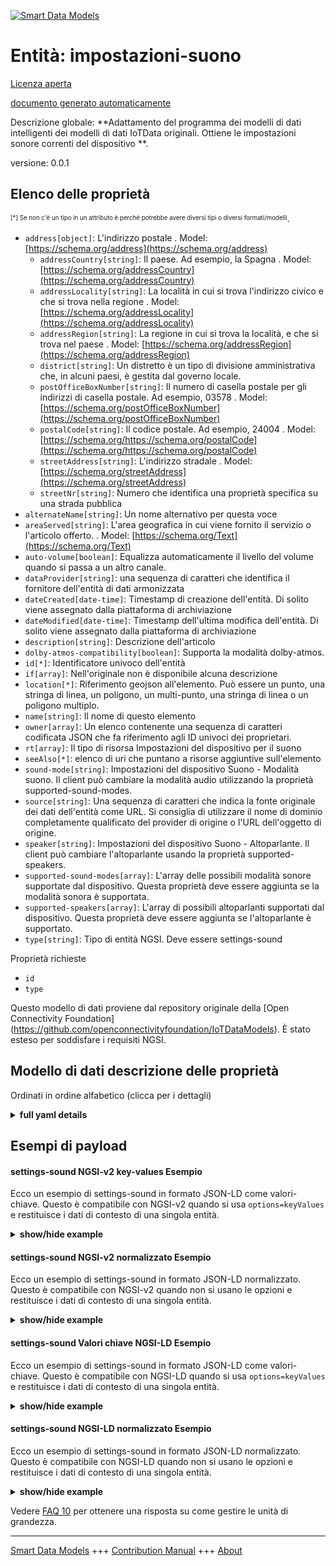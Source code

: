 <!-- 10-Header -->    
[![Smart Data Models](https://smartdatamodels.org/wp-content/uploads/2022/01/SmartDataModels_logo.png "Logo")](https://smartdatamodels.org)    
Entità: impostazioni-suono    
==========================<!-- /10-Header -->    
<!-- 15-License -->    
[Licenza aperta](https://github.com/smart-data-models//dataModel.OCF/blob/master/settings-sound/LICENSE.md)    
[documento generato automaticamente](https://docs.google.com/presentation/d/e/2PACX-1vTs-Ng5dIAwkg91oTTUdt8ua7woBXhPnwavZ0FxgR8BsAI_Ek3C5q97Nd94HS8KhP-r_quD4H0fgyt3/pub?start=false&loop=false&delayms=3000#slide=id.gb715ace035_0_60)    
<!-- /15-License -->    
<!-- 20-Description -->    
Descrizione globale: **Adattamento del programma dei modelli di dati intelligenti dei modelli di dati IoTData originali. Ottiene le impostazioni sonore correnti del dispositivo **.    
versione: 0.0.1    
<!-- /20-Description -->    
<!-- 30-PropertiesList -->    
## Elenco delle proprietà    
<sup><sub>[*] Se non c'è un tipo in un attributo è perché potrebbe avere diversi tipi o diversi formati/modelli</sub></sup>.    
- `address[object]`: L'indirizzo postale  . Model: [https://schema.org/address](https://schema.org/address)	- `addressCountry[string]`: Il paese. Ad esempio, la Spagna  . Model: [https://schema.org/addressCountry](https://schema.org/addressCountry)    
	- `addressLocality[string]`: La località in cui si trova l'indirizzo civico e che si trova nella regione  . Model: [https://schema.org/addressLocality](https://schema.org/addressLocality)    
	- `addressRegion[string]`: La regione in cui si trova la località, e che si trova nel paese  . Model: [https://schema.org/addressRegion](https://schema.org/addressRegion)    
	- `district[string]`: Un distretto è un tipo di divisione amministrativa che, in alcuni paesi, è gestita dal governo locale.      
	- `postOfficeBoxNumber[string]`: Il numero di casella postale per gli indirizzi di casella postale. Ad esempio, 03578  . Model: [https://schema.org/postOfficeBoxNumber](https://schema.org/postOfficeBoxNumber)    
	- `postalCode[string]`: Il codice postale. Ad esempio, 24004  . Model: [https://schema.org/https://schema.org/postalCode](https://schema.org/https://schema.org/postalCode)    
	- `streetAddress[string]`: L'indirizzo stradale  . Model: [https://schema.org/streetAddress](https://schema.org/streetAddress)    
	- `streetNr[string]`: Numero che identifica una proprietà specifica su una strada pubblica      
- `alternateName[string]`: Un nome alternativo per questa voce  - `areaServed[string]`: L'area geografica in cui viene fornito il servizio o l'articolo offerto.  . Model: [https://schema.org/Text](https://schema.org/Text)- `auto-volume[boolean]`: Equalizza automaticamente il livello del volume quando si passa a un altro canale.  - `dataProvider[string]`: una sequenza di caratteri che identifica il fornitore dell'entità di dati armonizzata  - `dateCreated[date-time]`: Timestamp di creazione dell'entità. Di solito viene assegnato dalla piattaforma di archiviazione  - `dateModified[date-time]`: Timestamp dell'ultima modifica dell'entità. Di solito viene assegnato dalla piattaforma di archiviazione  - `description[string]`: Descrizione dell'articolo  - `dolby-atmos-compatibility[boolean]`: Supporta la modalità dolby-atmos.  - `id[*]`: Identificatore univoco dell'entità  - `if[array]`: Nell'originale non è disponibile alcuna descrizione  - `location[*]`: Riferimento geojson all'elemento. Può essere un punto, una stringa di linea, un poligono, un multi-punto, una stringa di linea o un poligono multiplo.  - `name[string]`: Il nome di questo elemento  - `owner[array]`: Un elenco contenente una sequenza di caratteri codificata JSON che fa riferimento agli ID univoci dei proprietari.  - `rt[array]`: Il tipo di risorsa Impostazioni del dispositivo per il suono  - `seeAlso[*]`: elenco di uri che puntano a risorse aggiuntive sull'elemento  - `sound-mode[string]`: Impostazioni del dispositivo Suono - Modalità suono. Il client può cambiare la modalità audio utilizzando la proprietà supported-sound-modes.  - `source[string]`: Una sequenza di caratteri che indica la fonte originale dei dati dell'entità come URL. Si consiglia di utilizzare il nome di dominio completamente qualificato del provider di origine o l'URL dell'oggetto di origine.  - `speaker[string]`: Impostazioni del dispositivo Suono - Altoparlante. Il client può cambiare l'altoparlante usando la proprietà supported-speakers.  - `supported-sound-modes[array]`: L'array delle possibili modalità sonore supportate dal dispositivo. Questa proprietà deve essere aggiunta se la modalità sonora è supportata.  - `supported-speakers[array]`: L'array di possibili altoparlanti supportati dal dispositivo. Questa proprietà deve essere aggiunta se l'altoparlante è supportato.  - `type[string]`: Tipo di entità NGSI. Deve essere settings-sound  <!-- /30-PropertiesList -->    
<!-- 35-RequiredProperties -->    
Proprietà richieste    
- `id`  - `type`  <!-- /35-RequiredProperties -->    
<!-- 40-RequiredProperties -->    
Questo modello di dati proviene dal repository originale della [Open Connectivity Foundation] (https://github.com/openconnectivityfoundation/IoTDataModels). È stato esteso per soddisfare i requisiti NGSI.    
<!-- /40-RequiredProperties -->    
<!-- 50-DataModelHeader -->    
## Modello di dati descrizione delle proprietà    
Ordinati in ordine alfabetico (clicca per i dettagli)    
<!-- /50-DataModelHeader -->    
<!-- 60-ModelYaml -->    
<details><summary><strong>full yaml details</strong></summary>      
```yaml    
settings-sound:      
  description: Smart Data Models Program adaptation of the original IoTData data Models. Gets current device sound settings.      
  properties:      
    address:      
      description: The mailing address      
      properties:      
        addressCountry:      
          description: 'The country. For example, Spain'      
          type: string      
          x-ngsi:      
            model: https://schema.org/addressCountry      
            type: Property      
        addressLocality:      
          description: 'The locality in which the street address is, and which is in the region'      
          type: string      
          x-ngsi:      
            model: https://schema.org/addressLocality      
            type: Property      
        addressRegion:      
          description: 'The region in which the locality is, and which is in the country'      
          type: string      
          x-ngsi:      
            model: https://schema.org/addressRegion      
            type: Property      
        district:      
          description: 'A district is a type of administrative division that, in some countries, is managed by the local government'      
          type: string      
          x-ngsi:      
            type: Property      
        postOfficeBoxNumber:      
          description: 'The post office box number for PO box addresses. For example, 03578'      
          type: string      
          x-ngsi:      
            model: https://schema.org/postOfficeBoxNumber      
            type: Property      
        postalCode:      
          description: 'The postal code. For example, 24004'      
          type: string      
          x-ngsi:      
            model: https://schema.org/https://schema.org/postalCode      
            type: Property      
        streetAddress:      
          description: The street address      
          type: string      
          x-ngsi:      
            model: https://schema.org/streetAddress      
            type: Property      
        streetNr:      
          description: Number identifying a specific property on a public street      
          type: string      
          x-ngsi:      
            type: Property      
      type: object      
      x-ngsi:      
        model: https://schema.org/address      
        type: Property      
    alternateName:      
      description: An alternative name for this item      
      type: string      
      x-ngsi:      
        type: Property      
    areaServed:      
      description: The geographic area where a service or offered item is provided      
      type: string      
      x-ngsi:      
        model: https://schema.org/Text      
        type: Property      
    auto-volume:      
      description: Automatically equalizes the volume level when switching to antother channel.      
      type: boolean      
      x-ngsi:      
        type: Property      
    dataProvider:      
      description: A sequence of characters identifying the provider of the harmonised data entity      
      type: string      
      x-ngsi:      
        type: Property      
    dateCreated:      
      description: Entity creation timestamp. This will usually be allocated by the storage platform      
      format: date-time      
      type: string      
      x-ngsi:      
        type: Property      
    dateModified:      
      description: Timestamp of the last modification of the entity. This will usually be allocated by the storage platform      
      format: date-time      
      type: string      
      x-ngsi:      
        type: Property      
    description:      
      description: A description of this item      
      type: string      
      x-ngsi:      
        type: Property      
    dolby-atmos-compatibility:      
      description: Supports dolby-atmos mode.      
      type: boolean      
      x-ngsi:      
        type: Property      
    id:      
      anyOf:      
        - description: Identifier format of any NGSI entity      
          maxLength: 256      
          minLength: 1      
          pattern: ^[\w\-\.\{\}\$\+\*\[\]`|~^@!,:\\]+$      
          type: string      
          x-ngsi:      
            type: Property      
        - description: Identifier format of any NGSI entity      
          format: uri      
          type: string      
          x-ngsi:      
            type: Property      
      description: Unique identifier of the entity      
      x-ngsi:      
        type: Property      
    if:      
      description: No description is available in the original      
      items:      
        enum:      
          - oic.if.rw      
          - oic.if.baseline      
        type: string      
      minItems: 2      
      readOnly: true      
      type: array      
      uniqueItems: true      
      x-ngsi:      
        type: Property      
    location:      
      description: 'Geojson reference to the item. It can be Point, LineString, Polygon, MultiPoint, MultiLineString or MultiPolygon'      
      oneOf:      
        - description: Geojson reference to the item. Point      
          properties:      
            bbox:      
              items:      
                type: number      
              minItems: 4      
              type: array      
            coordinates:      
              items:      
                type: number      
              minItems: 2      
              type: array      
            type:      
              enum:      
                - Point      
              type: string      
          required:      
            - type      
            - coordinates      
          title: GeoJSON Point      
          type: object      
          x-ngsi:      
            type: GeoProperty      
        - description: Geojson reference to the item. LineString      
          properties:      
            bbox:      
              items:      
                type: number      
              minItems: 4      
              type: array      
            coordinates:      
              items:      
                items:      
                  type: number      
                minItems: 2      
                type: array      
              minItems: 2      
              type: array      
            type:      
              enum:      
                - LineString      
              type: string      
          required:      
            - type      
            - coordinates      
          title: GeoJSON LineString      
          type: object      
          x-ngsi:      
            type: GeoProperty      
        - description: Geojson reference to the item. Polygon      
          properties:      
            bbox:      
              items:      
                type: number      
              minItems: 4      
              type: array      
            coordinates:      
              items:      
                items:      
                  items:      
                    type: number      
                  minItems: 2      
                  type: array      
                minItems: 4      
                type: array      
              type: array      
            type:      
              enum:      
                - Polygon      
              type: string      
          required:      
            - type      
            - coordinates      
          title: GeoJSON Polygon      
          type: object      
          x-ngsi:      
            type: GeoProperty      
        - description: Geojson reference to the item. MultiPoint      
          properties:      
            bbox:      
              items:      
                type: number      
              minItems: 4      
              type: array      
            coordinates:      
              items:      
                items:      
                  type: number      
                minItems: 2      
                type: array      
              type: array      
            type:      
              enum:      
                - MultiPoint      
              type: string      
          required:      
            - type      
            - coordinates      
          title: GeoJSON MultiPoint      
          type: object      
          x-ngsi:      
            type: GeoProperty      
        - description: Geojson reference to the item. MultiLineString      
          properties:      
            bbox:      
              items:      
                type: number      
              minItems: 4      
              type: array      
            coordinates:      
              items:      
                items:      
                  items:      
                    type: number      
                  minItems: 2      
                  type: array      
                minItems: 2      
                type: array      
              type: array      
            type:      
              enum:      
                - MultiLineString      
              type: string      
          required:      
            - type      
            - coordinates      
          title: GeoJSON MultiLineString      
          type: object      
          x-ngsi:      
            type: GeoProperty      
        - description: Geojson reference to the item. MultiLineString      
          properties:      
            bbox:      
              items:      
                type: number      
              minItems: 4      
              type: array      
            coordinates:      
              items:      
                items:      
                  items:      
                    items:      
                      type: number      
                    minItems: 2      
                    type: array      
                  minItems: 4      
                  type: array      
                type: array      
              type: array      
            type:      
              enum:      
                - MultiPolygon      
              type: string      
          required:      
            - type      
            - coordinates      
          title: GeoJSON MultiPolygon      
          type: object      
          x-ngsi:      
            type: GeoProperty      
      x-ngsi:      
        type: GeoProperty      
    name:      
      description: The name of this item      
      type: string      
      x-ngsi:      
        type: Property      
    owner:      
      description: A List containing a JSON encoded sequence of characters referencing the unique Ids of the owner(s)      
      items:      
        anyOf:      
          - description: Identifier format of any NGSI entity      
            maxLength: 256      
            minLength: 1      
            pattern: ^[\w\-\.\{\}\$\+\*\[\]`|~^@!,:\\]+$      
            type: string      
            x-ngsi:      
              type: Property      
          - description: Identifier format of any NGSI entity      
            format: uri      
            type: string      
            x-ngsi:      
              type: Property      
        description: Unique identifier of the entity      
        x-ngsi:      
          type: Property      
      type: array      
      x-ngsi:      
        type: Property      
    rt:      
      description: The Resource Type of Device Settings for sound      
      items:      
        enum:      
          - oic.r.settings.sound      
        type: string      
      minItems: 1      
      readOnly: true      
      type: array      
      uniqueItems: true      
      x-ngsi:      
        type: Property      
    seeAlso:      
      description: list of uri pointing to additional resources about the item      
      oneOf:      
        - items:      
            format: uri      
            type: string      
          minItems: 1      
          type: array      
        - format: uri      
          type: string      
      x-ngsi:      
        type: Property      
    sound-mode:      
      description: Device Settings Sound - Sound Mode. Client can change sound-mode using supported-sound-modes property.      
      type: string      
      x-ngsi:      
        type: Property      
    source:      
      description: 'A sequence of characters giving the original source of the entity data as a URL. Recommended to be the fully qualified domain name of the source provider, or the URL to the source object'      
      type: string      
      x-ngsi:      
        type: Property      
    speaker:      
      description: Device Settings Sound - Speaker. Client can change speaker using supported-speakers property.      
      type: string      
      x-ngsi:      
        type: Property      
    supported-sound-modes:      
      description: The array of possible sound modes the device supports. This property should be added if sound-mode is supported.      
      items:      
        type: string      
      minItems: 1      
      readOnly: true      
      type: array      
      x-ngsi:      
        type: Property      
    supported-speakers:      
      description: The array of possible speakers the device supports. This property should be added if speaker is supported.      
      items:      
        type: string      
      minItems: 1      
      readOnly: true      
      type: array      
      x-ngsi:      
        type: Property      
    type:      
      description: NGSI entity type. It has to be settings-sound      
      enum:      
        - settings-sound      
      type: string      
      x-ngsi:      
        type: Property      
  required:      
    - id      
    - type      
  type: object      
  x-derived-from: https://github.com/OpenInterConnect/IoTDataModels/blob/master/settings-soundResURI.swagger.json      
  x-disclaimer: 'Redistribution and use in source and binary forms, with or without modification, are permitted  provided that the license conditions are met. Copyleft (c) 2022 Contributors to Smart Data Models Program'      
  x-license-url: https://github.com/smart-data-models/dataModel.OCF/blob/master/settings-sound/LICENSE.md      
  x-model-schema: https://smart-data-models.github.io/dataModel.IoTDataModels/settings-sound/schema.json      
  x-model-tags: OCF      
  x-version: 0.0.1      
```    
</details>      
<!-- /60-ModelYaml -->    
<!-- 70-MiddleNotes -->    
<!-- /70-MiddleNotes -->    
<!-- 80-Examples -->    
## Esempi di payload    
#### settings-sound NGSI-v2 key-values Esempio    
Ecco un esempio di settings-sound in formato JSON-LD come valori-chiave. Questo è compatibile con NGSI-v2 quando si usa `options=keyValues` e restituisce i dati di contesto di una singola entità.    
<details><summary><strong>show/hide example</strong></summary>      
```json  
{  
  "id": "urn:ngsi-ld:settings-sound:id:FEOR:54068496",  
  "dateCreated": "1980-08-26T09:43:11Z",  
  "dateModified": "2006-05-19T00:55:48Z",  
  "source": "Important position share care same sea. Argue internatio",  
  "name": "Authority within mouth work shoulder. Tree news seem black all police.",  
  "alternateName": "Daughter media increase half behind decide leave. Customer modern prevent weight kitchen where recent perhaps.",  
  "description": "Give continue almost foreign skill same eye. Clear heavy house use food.",  
  "dataProvider": "Order bar garden make population. Particularly end down career well agent kitchen country. Military he choice character.",  
  "owner": [  
    "urn:ngsi-ld:settings-sound:items:ASBD:54571276",  
    "urn:ngsi-ld:settings-sound:items:GAGW:59069925"  
  ],  
  "seeAlso": [  
    "urn:ngsi-ld:settings-sound:items:EDDJ:79167522"  
  ],  
  "location": {  
    "type": "Point",  
    "coordinates": [  
      53.9771575,  
      -164.350245  
    ]  
  },  
  "address": {  
    "streetAddress": "By health walk production television happen. Strategy everybody fall reason so. Space city within and bit reveal gas.",  
    "addressLocality": "South minute friend. Buy finish yet say class.",  
    "addressRegion": "National half way enter. Single redu",  
    "addressCountry": "Throughout send share room PM tell. Music",  
    "postalCode": "Front southern each class act can. Least discover involve maybe.",  
    "postOfficeBoxNumber": "Since hot spring only president manage whole. Suggest item find moment else you recently ready.",  
    "streetNr": "Occur a white recognize attack political. Sell difficult these gun.",  
    "district": "Seek career green p"  
  },  
  "areaServed": "Budget",  
  "rt": [  
    "oic.r.settings.sound"  
  ],  
  "if": [  
    "oic.if.baseline",  
    "oic.if.rw"  
  ],  
  "speaker": "Long great expert Democrat visit for later. Floor world serious case light product.",  
  "supported-speakers": [  
    "Degree between number theory western real. Very data election sell of stay style."  
  ],  
  "sound-mode": "Make production within authority.",  
  "supported-sound-modes": [  
    "Stand bed little month car suffer. Soon summer bit. Certain final trouble you however reflect skill activity. Wonder trouble "  
  ],  
  "auto-volume": true,  
  "dolby-atmos-compatibility": false,  
  "type": "settings-sound"  
}  
```  
</details>    
#### settings-sound NGSI-v2 normalizzato Esempio    
Ecco un esempio di settings-sound in formato JSON-LD normalizzato. Questo è compatibile con NGSI-v2 quando non si usano le opzioni e restituisce i dati di contesto di una singola entità.    
<details><summary><strong>show/hide example</strong></summary>      
```json  
{  
  "id": "urn:ngsi-ld:settings-sound:id:FEOR:54068496",  
  "dateCreated": {  
    "type": "DateTime",  
    "value": "1980-08-26T09:43:11Z"  
  },  
  "dateModified": {  
    "type": "DateTime",  
    "value": "2006-05-19T00:55:48Z"  
  },  
  "source": {  
    "type": "Text",  
    "value": "Important position share care same sea. Argue internatio"  
  },  
  "name": {  
    "type": "Text",  
    "value": "Authority within mouth work shoulder. Tree news seem black all police."  
  },  
  "alternateName": {  
    "type": "Text",  
    "value": "Daughter media increase half behind decide leave. Customer modern prevent weight kitchen where recent perhaps."  
  },  
  "description": {  
    "type": "Text",  
    "value": "Give continue almost foreign skill same eye. Clear heavy house use food."  
  },  
  "dataProvider": {  
    "type": "Text",  
    "value": "Order bar garden make population. Particularly end down career well agent kitchen country. Military he choice character."  
  },  
  "owner": {  
    "type": "StructuredValue",  
    "value": [  
      "urn:ngsi-ld:settings-sound:items:ASBD:54571276",  
      "urn:ngsi-ld:settings-sound:items:GAGW:59069925"  
    ]  
  },  
  "seeAlso": {  
    "type": "StructuredValue",  
    "value": [  
      "urn:ngsi-ld:settings-sound:items:EDDJ:79167522"  
    ]  
  },  
  "location": {  
    "type": "geo:json",  
    "value": {  
      "type": "Point",  
      "coordinates": [  
        53.9771575,  
        -164.350245  
      ]  
    }  
  },  
  "address": {  
    "type": "StructuredValue",  
    "value": {  
      "streetAddress": "By health walk production television happen. Strategy everybody fall reason so. Space city within and bit reveal gas.",  
      "addressLocality": "South minute friend. Buy finish yet say class.",  
      "addressRegion": "National half way enter. Single redu",  
      "addressCountry": "Throughout send share room PM tell. Music",  
      "postalCode": "Front southern each class act can. Least discover involve maybe.",  
      "postOfficeBoxNumber": "Since hot spring only president manage whole. Suggest item find moment else you recently ready.",  
      "streetNr": "Occur a white recognize attack political. Sell difficult these gun.",  
      "district": "Seek career green p"  
    }  
  },  
  "areaServed": {  
    "type": "Text",  
    "value": "Budget"  
  },  
  "rt": {  
    "type": "StructuredValue",  
    "value": [  
      "oic.r.settings.sound"  
    ]  
  },  
  "if": {  
    "type": "StructuredValue",  
    "value": [  
      "oic.if.baseline",  
      "oic.if.rw"  
    ]  
  },  
  "speaker": {  
    "type": "Text",  
    "value": "Long great expert Democrat visit for later. Floor world serious case light product."  
  },  
  "supported-speakers": {  
    "type": "StructuredValue",  
    "value": [  
      "Degree between number theory western real. Very data election sell of stay style."  
    ]  
  },  
  "sound-mode": {  
    "type": "Text",  
    "value": "Make production within authority."  
  },  
  "supported-sound-modes": {  
    "type": "StructuredValue",  
    "value": [  
      "Stand bed little month car suffer. Soon summer bit. Certain final trouble you however reflect skill activity. Wonder trouble "  
    ]  
  },  
  "auto-volume": {  
    "type": "Boolean",  
    "value": true  
  },  
  "dolby-atmos-compatibility": {  
    "type": "Boolean",  
    "value": false  
  },  
  "type": "settings-sound"  
}  
```  
</details>    
#### settings-sound Valori chiave NGSI-LD Esempio    
Ecco un esempio di settings-sound in formato JSON-LD come valori-chiave. Questo è compatibile con NGSI-LD quando si usa `options=keyValues` e restituisce i dati di contesto di una singola entità.    
<details><summary><strong>show/hide example</strong></summary>      
```json  
{  
  "id": "urn:ngsi-ld:settings-sound:id:FEOR:54068496",  
  "dateCreated": "1980-08-26T09:43:11Z",  
  "dateModified": "2006-05-19T00:55:48Z",  
  "source": "Important position share care same sea. Argue internatio",  
  "name": "Authority within mouth work shoulder. Tree news seem black all police.",  
  "alternateName": "Daughter media increase half behind decide leave. Customer modern prevent weight kitchen where recent perhaps.",  
  "description": "Give continue almost foreign skill same eye. Clear heavy house use food.",  
  "dataProvider": "Order bar garden make population. Particularly end down career well agent kitchen country. Military he choice character.",  
  "owner": [  
    "urn:ngsi-ld:settings-sound:items:ASBD:54571276",  
    "urn:ngsi-ld:settings-sound:items:GAGW:59069925"  
  ],  
  "seeAlso": [  
    "urn:ngsi-ld:settings-sound:items:EDDJ:79167522"  
  ],  
  "location": {  
    "type": "Point",  
    "coordinates": [  
      53.9771575,  
      -164.350245  
    ]  
  },  
  "address": {  
    "streetAddress": "By health walk production television happen. Strategy everybody fall reason so. Space city within and bit reveal gas.",  
    "addressLocality": "South minute friend. Buy finish yet say class.",  
    "addressRegion": "National half way enter. Single redu",  
    "addressCountry": "Throughout send share room PM tell. Music",  
    "postalCode": "Front southern each class act can. Least discover involve maybe.",  
    "postOfficeBoxNumber": "Since hot spring only president manage whole. Suggest item find moment else you recently ready.",  
    "streetNr": "Occur a white recognize attack political. Sell difficult these gun.",  
    "district": "Seek career green p"  
  },  
  "areaServed": "Budget",  
  "rt": [  
    "oic.r.settings.sound"  
  ],  
  "if": [  
    "oic.if.baseline",  
    "oic.if.rw"  
  ],  
  "speaker": "Long great expert Democrat visit for later. Floor world serious case light product.",  
  "supported-speakers": [  
    "Degree between number theory western real. Very data election sell of stay style."  
  ],  
  "sound-mode": "Make production within authority.",  
  "supported-sound-modes": [  
    "Stand bed little month car suffer. Soon summer bit. Certain final trouble you however reflect skill activity. Wonder trouble "  
  ],  
  "auto-volume": true,  
  "dolby-atmos-compatibility": false,  
  "type": "settings-sound",  
  "@context": [  
    "https://smartdatamodels.org/context.jsonld"  
  ]  
}  
```  
</details>    
#### settings-sound NGSI-LD normalizzato Esempio    
Ecco un esempio di settings-sound in formato JSON-LD normalizzato. Questo è compatibile con NGSI-LD quando non si usano le opzioni e restituisce i dati di contesto di una singola entità.    
<details><summary><strong>show/hide example</strong></summary>      
```json  
{  
    "id": "urn:ngsi-ld:settings-sound:id:FEOR:54068496",  
    "dateCreated": {  
        "type": "Property",  
        "value": {  
            "@type": "DateTime",  
            "@value": "1980-08-26T09:43:11Z"  
        }  
    },  
    "dateModified": {  
        "type": "Property",  
        "value": {  
            "@type": "DateTime",  
            "@value": "2006-05-19T00:55:48Z"  
        }  
    },  
    "source": {  
        "type": "Property",  
        "value": "Important position share care same sea. Argue internatio"  
    },  
    "name": {  
        "type": "Property",  
        "value": "Authority within mouth work shoulder. Tree news seem black all police."  
    },  
    "alternateName": {  
        "type": "Property",  
        "value": "Daughter media increase half behind decide leave. Customer modern prevent weight kitchen where recent perhaps."  
    },  
    "description": {  
        "type": "Property",  
        "value": "Give continue almost foreign skill same eye. Clear heavy house use food."  
    },  
    "dataProvider": {  
        "type": "Property",  
        "value": "Order bar garden make population. Particularly end down career well agent kitchen country. Military he choice character."  
    },  
    "owner": {  
        "type": "Property",  
        "value": [  
            "urn:ngsi-ld:settings-sound:items:ASBD:54571276",  
            "urn:ngsi-ld:settings-sound:items:GAGW:59069925"  
        ]  
    },  
    "seeAlso": {  
        "type": "Property",  
        "value": [  
            "urn:ngsi-ld:settings-sound:items:EDDJ:79167522"  
        ]  
    },  
    "location": {  
        "type": "GeoProperty",  
        "value": {  
            "type": "Point",  
            "coordinates": [  
                53.9771575,  
                -164.350245  
            ]  
        }  
    },  
    "address": {  
        "type": "Property",  
        "value": {  
            "streetAddress": "By health walk production television happen. Strategy everybody fall reason so. Space city within and bit reveal gas.",  
            "addressLocality": "South minute friend. Buy finish yet say class.",  
            "addressRegion": "National half way enter. Single redu",  
            "addressCountry": "Throughout send share room PM tell. Music",  
            "postalCode": "Front southern each class act can. Least discover involve maybe.",  
            "postOfficeBoxNumber": "Since hot spring only president manage whole. Suggest item find moment else you recently ready.",  
            "streetNr": "Occur a white recognize attack political. Sell difficult these gun.",  
            "district": "Seek career green p"  
        }  
    },  
    "areaServed": {  
        "type": "Property",  
        "value": "Budget"  
    },  
    "rt": {  
        "type": "Property",  
        "value": [  
            "oic.r.settings.sound"  
        ]  
    },  
    "if": {  
        "type": "Property",  
        "value": [  
            "oic.if.baseline",  
            "oic.if.rw"  
        ]  
    },  
    "speaker": {  
        "type": "Property",  
        "value": "Long great expert Democrat visit for later. Floor world serious case light product."  
    },  
    "supported-speakers": {  
        "type": "Property",  
        "value": [  
            "Degree between number theory western real. Very data election sell of stay style."  
        ]  
    },  
    "sound-mode": {  
        "type": "Property",  
        "value": "Make production within authority."  
    },  
    "supported-sound-modes": {  
        "type": "Property",  
        "value": [  
            "Stand bed little month car suffer. Soon summer bit. Certain final trouble you however reflect skill activity. Wonder trouble "  
        ]  
    },  
    "auto-volume": {  
        "type": "Property",  
        "value": true  
    },  
    "dolby-atmos-compatibility": {  
        "type": "Property",  
        "value": false  
    },  
    "type": "settings-sound",  
    "@context": [  
        "https://smartdatamodels.org/context.jsonld"  
    ]  
}  
```  
</details><!-- /80-Examples -->    
<!-- 90-FooterNotes -->    
<!-- /90-FooterNotes -->    
<!-- 95-Units -->    
Vedere [FAQ 10](https://smartdatamodels.org/index.php/faqs/) per ottenere una risposta su come gestire le unità di grandezza.    
<!-- /95-Units -->    
<!-- 97-LastFooter -->    
---    
[Smart Data Models](https://smartdatamodels.org) +++ [Contribution Manual](https://bit.ly/contribution_manual) +++ [About](https://bit.ly/Introduction_SDM)<!-- /97-LastFooter -->    
